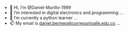 - 👋 Hi, I’m @Daniel-Murillo-1999
- 👀 I’m interested in digital electronics and programming ...
- 🌱 I’m currently a python learner ...
- 📫 My email is daniel.bermeo@correounivalle.edu.co ...

<!---
Daniel-Murillo-1999/Daniel-Murillo-1999 is a ✨ special ✨ repository because its `README.md` (this file) appears on your GitHub profile.
You can click the Preview link to take a look at your changes.
--->
